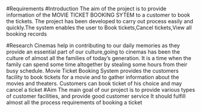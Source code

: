#Requirements
#Introduction
The aim of the project is to provide information of the MOVIE TICKET BOOKING SYTEM to a customer to book the tickets.
The project has been developed to carry out process easily and quickly.The system enables the user to Book tickets,Cancel tickets,View all booking records

#Research
Cinemas help in contributing to our daily memories as they provide an essential part of our culture,going to cinemas has been the culture of almost all the
families of today’s generation. It is a time when the family can spend some time altogether by stealing some hours from their busy schedule.
Movie Ticket Booking System provides the customers facility to book tickets for a movie and to gather information about the movies and theaters.
Customers can book ticket of his choice and may cancel a ticket
#Aim
The main goal of our project is to provide various types of customer facilities, and provide good  customer service It should fulfill almost all the process requirements of booking a ticket
